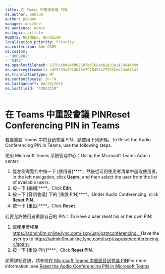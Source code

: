 ```yaml
---
title: 在 Teams 中重設會議 PIN
ms.author: pebaum
author: pebaum
manager: mnirkhe
ms.audience: Admin
ms.topic: article
ROBOTS: NOINDEX, NOFOLLOW
localization_priority: Priority
ms.collection: Adm_O365
ms.custom:
- "9002882"
- "5494"
ms.openlocfilehash: 5276cbb084fb02507bd768eda1a33a1430644dbd
ms.sourcegitcommit: cd25f39a7924b13e797845f4275932ea2da64141
ms.translationtype: HT
ms.contentlocale: zh-TW
ms.lasthandoff: 04/29/2020
ms.locfileid: "43933119"
---
```

# <a name="reset-conferencing-pin-in-teams"></a><span data-ttu-id="8e468-102">在 Teams 中重設會議 PIN</span><span class="sxs-lookup"><span data-stu-id="8e468-102">Reset Conferencing PIN in Teams</span></span>

<span data-ttu-id="8e468-103">若要重設 Teams 中的音訊會議 PIN，請使用下列步驟。</span><span class="sxs-lookup"><span data-stu-id="8e468-103">To Reset the Audio Conferencing PIN in Teams, use the following steps.</span></span>  

<span data-ttu-id="8e468-104">使用 Microsoft Teams 系統管理中心：</span><span class="sxs-lookup"><span data-stu-id="8e468-104">Using the Microsoft Teams Admin center:</span></span>

1. <span data-ttu-id="8e468-105">從左側導覽列中按一下 [使用者]\*\*\*\*，然後從可用使用者清單中選取使用者。</span><span class="sxs-lookup"><span data-stu-id="8e468-105">In the left navigation, click **Users**, and then select the user from the list of available users.</span></span>
2. <span data-ttu-id="8e468-106">按一下 [編輯]\*\*\*\*。</span><span class="sxs-lookup"><span data-stu-id="8e468-106">Click **Edit**.</span></span>
3. <span data-ttu-id="8e468-107">按一下 [音訊會議] 下的 [重設 PIN]\*\*\*\*。</span><span class="sxs-lookup"><span data-stu-id="8e468-107">Under Audio Conferencing, click **Reset PIN**.</span></span>
4. <span data-ttu-id="8e468-108">按一下 [重設]\*\*\*\*。</span><span class="sxs-lookup"><span data-stu-id="8e468-108">Click **Reset**.</span></span>

<span data-ttu-id="8e468-109">若要允許使用者重設自己的 PIN：</span><span class="sxs-lookup"><span data-stu-id="8e468-109">To Have a user reset his or her own PIN:</span></span>
1. <span data-ttu-id="8e468-110">讓使用者移至 https://admin0m.online.lync.com/lscp/usp/pstnconferencing。</span><span class="sxs-lookup"><span data-stu-id="8e468-110">Have the user go to https://admin0m.online.lync.com/lscp/usp/pstnconferencing.</span></span>
2. <span data-ttu-id="8e468-111">按一下 [重設 PIN]\*\*\*\*。</span><span class="sxs-lookup"><span data-stu-id="8e468-111">Click **Reset PIN**.</span></span>

<span data-ttu-id="8e468-112">如需詳細資訊，請參閱[在 Microsoft Teams 中重設音訊會議 PIN](https://docs.microsoft.com/microsoftteams/reset-the-audio-conferencing-pin-in-teams)</span><span class="sxs-lookup"><span data-stu-id="8e468-112">For more information, see [Reset the Audio Conferencing PIN in Microsoft Teams](https://docs.microsoft.com/microsoftteams/reset-the-audio-conferencing-pin-in-teams)</span></span>
